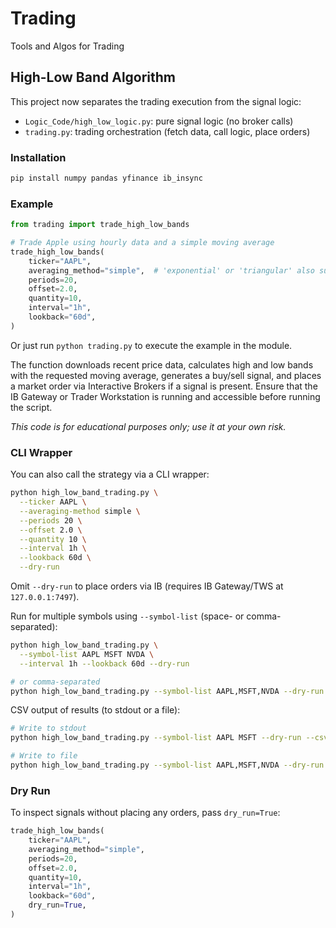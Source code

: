 # Trading

Tools and Algos for Trading

## High-Low Band Algorithm

This project now separates the trading execution from the signal logic:

- `Logic_Code/high_low_logic.py`: pure signal logic (no broker calls)
- `trading.py`: trading orchestration (fetch data, call logic, place orders)

### Installation

```bash
pip install numpy pandas yfinance ib_insync
```

### Example

```python
from trading import trade_high_low_bands

# Trade Apple using hourly data and a simple moving average
trade_high_low_bands(
    ticker="AAPL",
    averaging_method="simple",  # 'exponential' or 'triangular' also supported
    periods=20,
    offset=2.0,
    quantity=10,
    interval="1h",
    lookback="60d",
)
```

Or just run `python trading.py` to execute the example in the module.

The function downloads recent price data, calculates high and low bands with the
requested moving average, generates a buy/sell signal, and places a market order
via Interactive Brokers if a signal is present. Ensure that the IB Gateway or
Trader Workstation is running and accessible before running the script.

*This code is for educational purposes only; use it at your own risk.*

### CLI Wrapper

You can also call the strategy via a CLI wrapper:

```bash
python high_low_band_trading.py \
  --ticker AAPL \
  --averaging-method simple \
  --periods 20 \
  --offset 2.0 \
  --quantity 10 \
  --interval 1h \
  --lookback 60d \
  --dry-run
```

Omit `--dry-run` to place orders via IB (requires IB Gateway/TWS at `127.0.0.1:7497`).

Run for multiple symbols using `--symbol-list` (space- or comma-separated):

```bash
python high_low_band_trading.py \
  --symbol-list AAPL MSFT NVDA \
  --interval 1h --lookback 60d --dry-run

# or comma-separated
python high_low_band_trading.py --symbol-list AAPL,MSFT,NVDA --dry-run
```

CSV output of results (to stdout or a file):

```bash
# Write to stdout
python high_low_band_trading.py --symbol-list AAPL MSFT --dry-run --csv -

# Write to file
python high_low_band_trading.py --symbol-list AAPL,MSFT,NVDA --dry-run --csv results.csv
```

### Dry Run

To inspect signals without placing any orders, pass `dry_run=True`:

```python
trade_high_low_bands(
    ticker="AAPL",
    averaging_method="simple",
    periods=20,
    offset=2.0,
    quantity=10,
    interval="1h",
    lookback="60d",
    dry_run=True,
)
```
